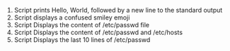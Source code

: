 1. Script prints Hello, World, followed by a new line to the standard output
2. Script displays a confused smiley emoji
3. Script Displays the content of /etc/passwd file
4. Script Displays the content of /etc/passwd and /etc/hosts
5. Script Displays the last 10 lines of /etc/passwd
